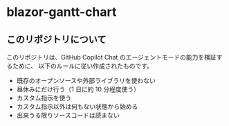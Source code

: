 # blazor-gantt-chart

## このリポジトリについて

このリポジトリは、GitHub Copilot Chat のエージェントモードの能力を検証するために、
以下のルールに従い作成されたものです。

- 既存のオープンソースや外部ライブラリを使わない
- 昼休みにだけ行う（1 日に約 10 分程度使う）
- カスタム指示を使う
- カスタム指示以外は何もない状態から始める
- 出来うる限りソースコードは読まない
